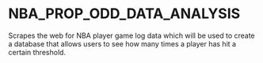 # NBA_PROP_ODD_DATA_ANALYSIS
Scrapes the web for NBA player game log data which will be used to create a database that allows users to see how many times a player has hit a certain threshold. 
